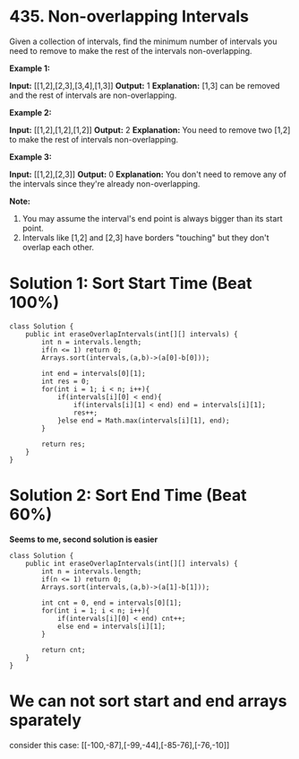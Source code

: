 # 435. Non-overlapping Intervals
Given a collection of intervals, find the minimum number of intervals you need to remove to make the rest of the intervals non-overlapping.

**Example 1:**

**Input:** [[1,2],[2,3],[3,4],[1,3]]
**Output:** 1
**Explanation:** [1,3] can be removed and the rest of intervals are non-overlapping.

**Example 2:**

**Input:** [[1,2],[1,2],[1,2]]
**Output:** 2
**Explanation:** You need to remove two [1,2] to make the rest of intervals non-overlapping.

**Example 3:**

**Input:** [[1,2],[2,3]]
**Output:** 0
**Explanation:** You don't need to remove any of the intervals since they're already non-overlapping.

**Note:**

1.  You may assume the interval's end point is always bigger than its start point.
2.  Intervals like [1,2] and [2,3] have borders "touching" but they don't overlap each other.

# Solution 1: Sort Start Time (Beat 100%)
```
class Solution {
    public int eraseOverlapIntervals(int[][] intervals) {
        int n = intervals.length;
        if(n <= 1) return 0;
        Arrays.sort(intervals,(a,b)->(a[0]-b[0]));
        
        int end = intervals[0][1];
        int res = 0;
        for(int i = 1; i < n; i++){
            if(intervals[i][0] < end){
                if(intervals[i][1] < end) end = intervals[i][1];
                res++;
            }else end = Math.max(intervals[i][1], end);
        }
        
        return res;
    }
}
```

# Solution 2: Sort End Time (Beat 60%)
**Seems to me, second solution is easier**
```
class Solution {
    public int eraseOverlapIntervals(int[][] intervals) {
        int n = intervals.length;
        if(n <= 1) return 0;
        Arrays.sort(intervals,(a,b)->(a[1]-b[1]));
        
        int cnt = 0, end = intervals[0][1];
        for(int i = 1; i < n; i++){
            if(intervals[i][0] < end) cnt++;
            else end = intervals[i][1];
        }
        
        return cnt;
    }
}
```

# We can not sort start and end arrays sparately
consider this case: [[-100,-87],[-99,-44],[-85-76],[-76,-10]]